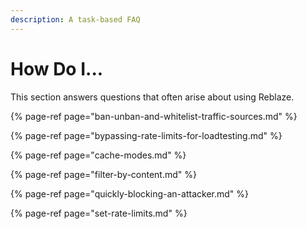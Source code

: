 ```yaml
---
description: A task-based FAQ
---
```


# How Do I...

This section answers questions that often arise about using Reblaze.

{% page-ref page="ban-unban-and-whitelist-traffic-sources.md" %}

{% page-ref page="bypassing-rate-limits-for-loadtesting.md" %}

{% page-ref page="cache-modes.md" %}

{% page-ref page="filter-by-content.md" %}

{% page-ref page="quickly-blocking-an-attacker.md" %}

{% page-ref page="set-rate-limits.md" %}




